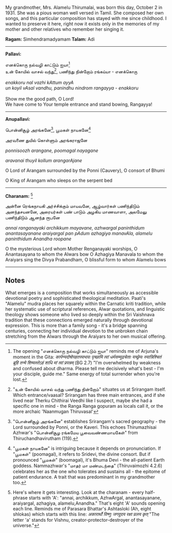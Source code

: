 
My grandmother, Mrs. Alamelu Thirumalai, was born this day, October 2 in 1931. She was a pious woman well versed in Tamil. She composed her own songs, and this particular composition has stayed with me since childhood. I wanted to preserve it here, right now it exists only in the memories of my mother and other relatives who remember her singing it.

**Ragam:** Simhendramadyamam
**Talam:** Adi

---

**Pallavi:**

எனக்கொரு நல்வழி காட்டும் ஐயா[^1]<br>
உன் கோயில் வாசல் வந்து[^2], பணிந்து நின்றோம் ரங்கய்யா - எனக்கொரு<br>
<br>
*enakkoru nal vazhi kAttum ayyA*<br>
*un koyil vAsal vandhu, panindhu nindrom rangayya - enakkoru*<br>
<br>
Show me the good path, O Lord!<br>
We have come to Your temple entrance and stand bowing, Rangayya!<br>

---

**Anupallavi:**

பொன்னிசூழ் அரங்கனே[^3], பூமகள் நாயகனே[^4]

அரவணை துயில் கொள்ளும் அரங்கராஜனே


*ponnisoozh arangane, poomagal nayagane*

*aravanai thuyil kollum arangarAjane*


O Lord of Arangam surrounded by the Ponni (Cauvery), O consort of Bhumi

O King of Arangam who sleeps on the serpent bed

---

**Charanam:** [^5]

அன்னை ரெங்கநாயகி அர்ச்சிக்கும் மாயவனே,
ஆழ்வார்கள் பணிந்திடும் அனந்தசயனனே,
அரையர்கள் பண் பாடும் அழகிய மாணவாளா,
அலமேலு பணிந்திடும் ஆனந்த ரூபனே

*annai ranganayaki archikkum mayavane,* 
*azhwargal paninthidum anantasayanane*
*araiyargal pan pAdum azhagiya manavAla,* 
*alamelu paninthidum Anandha roopane*

O the mysterious Lord whom Mother Renganayaki worships, 
O Anantasayana to whom the Alwars bow
O Azhagiya Manavala to whom the Araiyars sing the Divya Prabandham,
O blissful form to whom Alamelu bows

---

## Notes

What emerges is a composition that works simultaneously as accessible devotional poetry and sophisticated theological meditation. Paati's "Alamelu" mudra places her squarely within the Carnatic kriti tradition, while her systematic use of scriptural references, Alwar quotations, and linguistic theology shows someone who lived so deeply within the Sri Vaishnava tradition that these connections emerged naturally through devotional expression. This is more than a family song - it's a bridge spanning centuries, connecting her individual devotion to the unbroken chain stretching from the Alwars through the Araiyars to her own musical offering.

[^1]: The opening "எனக்கொரு நல்வழி காட்டும் ஐயா" reminds me of Arjuna's moment in the Gita:
*कार्पण्यदोषोपहतस्वभावः पृच्छामि त्वां धर्मसम्मूढचेताः*
*यच्छ्रेयः स्यान्निश्चितं ब्रूहि तन्मे शिष्यस्तेऽहं शाधि मां त्वां प्रपन्नम्* (BG 2.7)
"I'm overwhelmed by weakness and confused about dharma. Please tell me decisively what's best - I'm your disciple, guide me." Same energy of total surrender when you're lost.

[^2]: "உன் கோயில் வாசல் வந்து பணிந்து நின்றோம்" situates us at Srirangam itself. Which entrance/vaasal? Srirangam has three main entrances, and if she lived near Therku Chithirai Veedhi like I suspect, maybe she had a specific one in mind - the Ranga Ranga gopuram as locals call it, or the more archaic 'Naanmugan Thiruvasal'

[^3]: "பொன்னிசூழ் அரங்கனே" establishes Srirangam's sacred geography - the Lord surrounded by Ponni, or the Kaveri. This echoes Thirumazhisai Azhwar's "பொன்னிசூழ ரங்கமேய பூவைவண்ணமாயகேள்" from Thiruchandhavirutham (119).

[^4]: "பூமகள் நாயகனே" is intriguing because it depends on pronunciation. If "பூமகள்" (poomagal), it refers to Sridevi, the divine consort. But if pronounced "பூமகள்" (boomagal), it's Bhuma Devi - the all-patient Earth goddess. Nammazhwar's "மாதர் மா மண்மடந்தை" (Thiruvaimozhi 4.2.6) celebrates her as the one who tolerates and sustains all - the epitome of patient endurance. A trait that was predominant in my grandmother too.

[^5]: Here's where it gets interesting. Look at the charanam - every half-phrase starts with 'A': "annai, archikkum, AzhwArgal, anantasayanane, araiyargal, azhagiya, alamelu,Anandha." That's eight 'A' sounds opening each line. Reminds me of Parasara Bhattar's Ashtasloki (Ah, eight shlokas) which starts with this line:
*अकारार्थो विष्णुः जगदुदय रक्षा प्रलय कृत्*
"The letter 'a' stands for Vishnu, creator-protector-destroyer of the universe."

[^6]: The Araiyars are the hereditaty temple musicians of Sri Rangam. These families have been carrying the Divya Prabandham tradition at Srirangam for over a thousand years.

[^7]: "Alamelu" is her mudra. Now, Alamelumanga is the consort of Srinivasa of Thiruvengadam (Tirupati), not Srirangam's. But here's the thing - Thirumangai Azhwar's "வெருவாதாள் வாய்வெருவி வேங்கடமே வேங்கடமே எங்கின்றாளால்" shows how even when singing about Srirangam, the heart can yearn for Venkatam in nayika bhavam. Similarly, paati sees Alamelumanga in Sri Ranganachiyar - the same divine principle appearing in different places.

[^8]: "ஆனந்த ரூபனே" echoes Adi Shankaracharya's Ranganathashtakam, which opens with "ānandha rūpe."
